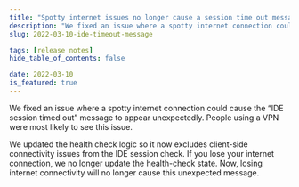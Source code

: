 ```yaml
---
title: "Spotty internet issues no longer cause a session time out message"
description: "We fixed an issue where a spotty internet connection could cause the “IDE session timed out” message to appear unexpectedly. People using a VPN were most likely to see this issue."
slug: 2022-03-10-ide-timeout-message

tags: [release notes]
hide_table_of_contents: false

date: 2022-03-10
is_featured: true
---
```


We fixed an issue where a spotty internet connection could cause the “IDE session timed out” message to appear unexpectedly. People using a VPN were most likely to see this issue.

We updated the health check logic so it now excludes client-side connectivity issues from the IDE session check. If you lose your internet connection, we no longer update the health-check state. Now, losing internet connectivity will no longer cause this unexpected message.

<LoomVideo id="fdb03d5192ee465ebdde08a9b53c15bd" />
